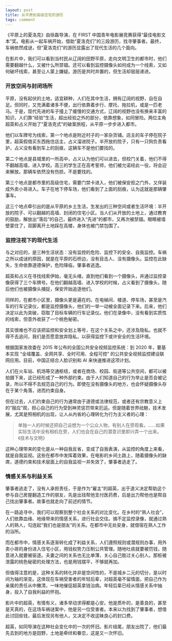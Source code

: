 ```yaml
---
layout: post
title: 从平原到高级住宅的游历
tags: comment
---
```


《平原上的夏洛克》由徐磊导演，在 FIRST 中国青年电影展竞赛获得“最佳电影文本”奖。电影从一起车祸开始，借助“夏洛克们”的三段游历，找寻肇事者。最终，车祸依然成谜，但“夏洛克们”的游历显露出了现代生活的几个面向。

在影片中，我们可以看到当村民从辽阔的田野平原，走向文明卫生的都市时，他们需要翻越什么，又被什么所禁锢。还可以看到监控摄像头如何成为一个线索，又如何破坏线索，甚至让人蒙上嫌疑。游历是共时并置的，但生活却层层递进。

### 开放空间与封闭场所

平原，没有起伏的土地，适宜耕种，人们在其中生活，拥有辽阔的视野，自在自足。但同时，又充满着诸多不便，出行依靠着步行、摩托、拖拉机，或是一匹老马。于是，现代先进的车子撞上了缓慢的交通方式，辽阔的视野也没有换来丰富的知识，人们靠“经验”生活，超出经验之外的部分，依靠想象，如同冒险。两位主角超英和占义开始了“夏洛克式”的破案旅程，从平原一步步进入都市。

他们以车牌号为线索，第一个地点是附近村子的一家杂货铺。店主的车子停在院子里，超英假借买东西拖住店主，占义溜进院子。半开放的院子，只有一只狗负责看护，占义没有看到车上的刮痕，这辆车不是他们要找的。

第二个地点是县城里的一所高中，占义认为他们可以进去，但校门关着，他们不得不翻越高墙，进入学校。高三的学生正在高考誓师，他们被允诺经此一役，将会迎来解放。那辆车依然没有伤损，不是要找的。

第三个地点是都市里的高级住宅，需要门禁卡进入，他们被保安拒之门外，又佯装成外卖小哥进入。车子在地下停车场，他们看到了上面的刮痕，认为这就是那辆肇事车。

这三个地点牵引出的是从平原的乡土生活，生发出的三种空间或者生活环境：半开放的院子、可以翻越的高墙、封闭的住宅小区。当人们从开放的土地上，通过教育的鼓励，解放出“落后”的自己，最终进入“先进”的都市，又再次被禁锢。眼睛被墙壁蒙住了，双脚离开土地踩在高楼，身体也被门禁包围了。

### 监控注视下的现代生活

与之对应的，是三种生活状态：没有监控的危险、监控下的安全、自我监控。车祸之所以成谜的原因，就是在平原的石桥边，没有目击人、没有摄像头。监控在此缺失，生命依靠道德保护，危险降临，肇事者逃逸。

超英和占义在寻找线索伊始，毫无头绪，直到他们看到一个摄像头，并通过监控录像获得了三个车牌号。在他们翻越高墙、进入学校的时候，占义看到了摄像头，随后他们也被摄像头捕捉，保安开始追逐他们。

同样的，在都市小区里，摄像头更是遍在的。在电梯间、楼道、停车场，甚至是汽车的行车记录仪，都是监控摄像头，他们的一举一动被全面记录下来。后来，他们决定以此为突破，窃取了目标车辆的行车记录仪。他们在录像中，没有看到实质性的线索，但意外收获了一个桃色秘密。

其实很难也不应该把监控和安全划上等号，在这个关系之中，还涉及隐私。也就不得不去追问，我们是否愿意放弃隐私，以获得监控下或许安全的生活环境。

根据国家发改委在 2015 年公布的全国公共安全视频监控系统：到 2020 年，要基本实现 “全域覆盖、全网共享、全时可用、全程可控” 的公共安全视频监控建设联网应用。目前，中国正结合人脸识别和 AI 来快速推进这项计划。

人们在火车站、机场等交通枢纽，或者在商场、校园、街道等公共空间，都可以被拍摄下来，这已经形成了一种外部约束。由于人们知道自己的行为举止是否会被记录，所以不得不去规范自己的行为。即使在没有摄像头的地方，也会怀疑摄像头存在于某个角落，进而约束自身。

但在过去，人们约束自己的行为通常由于道德或法律规范，或者还有宗教意义上的“报应”观，担心自己的行为受到神灵惩罚带来厄运。但是随着世界祛魅，技术发展，尤其是照相机的出现，让人从内省的心理转化为行为主义者的心理：

> 单独一人的时候还把自己设想为一个公众人物，有别人在旁观看。……如果实际生活中没有相机在旁，人们也会在自己的潜意识里即兴弄一个出来。《技术与文明》

这种心理带来的变化是从一种自我反省，变成了自我表演，从监控的角度上来看，就是自我监视。这些在都市中发挥着效果，在电影的乡间土路上，随着摄像头的缺席，道德约束和技术层面上的自我监视一并失效了，肇事者逃走了。

### 情感关系与利益关系

肇事者逃走了，没有人承担责任，于是作为“雇主”的超英，出于道义决定帮助这个参与自己房屋翻造工作的朋友，先是出钱帮他支付医药费，后是出力帮他也是帮自己找出肇事者。故事也就走向了前述的情节。

在一路追寻中，我们可以观察到整个社会关系的对比变化。在乡村的“熟人社会”，人们依靠血缘、地缘带来的情感关系，进行社会交往。搞不定监控录像，就通过熟人的熟人，勾连起“我们也是朋友”的关系。在都市中无处安身，就借宿在熟人工作的浴所。

而在都市中，情感关系逐渐转化成了利益关系，人们遵照规则或潜规则办事，用外卖小哥的身份进入住宅小区，用钱权势力压制公共管理。随地吐痰就要被罚钱，随意进入就要被驱逐。夫妻之间的关系也无比单薄，关心自己胜过关心别人。那桩被泄露的桃色秘密的处理方法，也是用钱摆平，不够就再加。

但值得注意的是，这种关系的转化并非是空间性的，不是城乡二元的切分，是以时间为轴的渐变。这体现在车祸受害者的年轻后辈，对超英毫不留情面，把自己作为亲属的责任从中撇清，一味地催促超英拿钱治病。年轻后辈已经从情感关系中抽身，投入了自我利益的怀抱。

影片中的超英，有情有义，诸多举动求得都是心安。他是质朴的，是善良的，甚至是天真的，在这场车祸谜案中，他是另一位受害者。本来以为找到了肇事者，想借此讨回些钱，最后发现另有他人，又决定不收这昧良心的封口费。

超英，如同导演在这种社会变化中的一次的怀旧。影片结尾，朋友出院了，他们最先去到的地方是田野，土地是牵绊和眷恋，这是又一次怀旧。